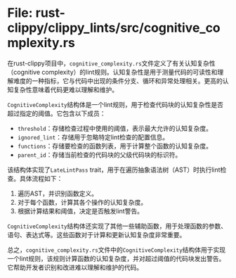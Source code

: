 # File: rust-clippy/clippy_lints/src/cognitive_complexity.rs

在rust-clippy项目中，`cognitive_complexity.rs`文件定义了有关认知复杂性（cognitive complexity）的lint规则。认知复杂性是用于测量代码的可读性和理解难度的一种指标，它与代码中出现的条件分支、循环和异常处理相关。更高的认知复杂性意味着代码更难以理解和维护。

`CognitiveComplexity`结构体是一个lint规则，用于检查代码块的认知复杂性是否超过指定的阈值。它包含以下成员：

- `threshold`：存储检查过程中使用的阈值，表示最大允许的认知复杂度。
- `ignored_lint`：存储用于忽略特定lint检查的配置信息。
- `functions`：存储要检查的函数列表，用于计算整个函数的认知复杂度。
- `parent_id`：存储当前检查的代码块的父级代码块的标识符。

该结构体实现了`LateLintPass` trait，用于在遍历抽象语法树（AST）时执行lint检查。具体流程如下：

1. 遍历AST，并识别函数定义。
2. 对于每个函数，计算其各个操作的认知复杂度。
3. 根据计算结果和阈值，决定是否触发lint警告。

`CognitiveComplexity`结构体还实现了其他一些辅助函数，用于处理函数的参数、语句、表达式等。这些函数对于计算和更新认知复杂度非常重要。

总之，`cognitive_complexity.rs`文件中的`CognitiveComplexity`结构体用于实现一个lint规则，该规则计算函数的认知复杂度，并对超过阈值的代码块发出警告。它帮助开发者识别和改进难以理解和维护的代码。

